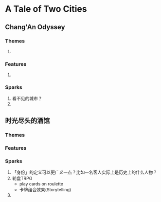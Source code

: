 # A Tale of Two Cities

## Chang'An Odyssey

### Themes

1.  

### Features

1.  

### Sparks

1.  看不见的城市？
2.  

## 时光尽头的酒馆

### Themes

### Features

### Sparks

1.  「身份」的定义可以更广义一点？比如一名客人实际上是历史上的什么人物？
2.  轮盘TRPG
    -   play cards on roulette
    -   卡牌组合效果(Storytelling)
3.  